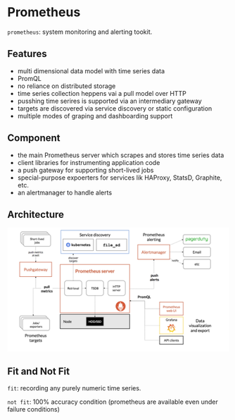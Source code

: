 # Prometheus

`prometheus`: system monitoring and alerting tookit.

## Features 
* multi dimensional data model with time series data
* PromQL
* no reliance on distributed storage
* time series collection heppens vai a pull model over HTTP
* pusshing time serires is supported via an intermediary gateway
* targets are discovered via service discovery or static configuration
* multiple modes of graping and dashboarding support


## Component
* the main Prometheus server which scrapes and stores time series data
* client libraries for instrumenting application code
* a push gateway for supporting short-lived jobs
* special-purpose expoerters for services lik HAProxy, StatsD, Graphite, etc.
* an alertmanager to handle alerts

## Architecture
![Image of Pormetheus Architecture](promArch.png)

## Fit and Not Fit
`fit`: recording any purely numeric time series. 

`not fit`: 100% accuracy condition (prometheus are available even under failure conditions)
